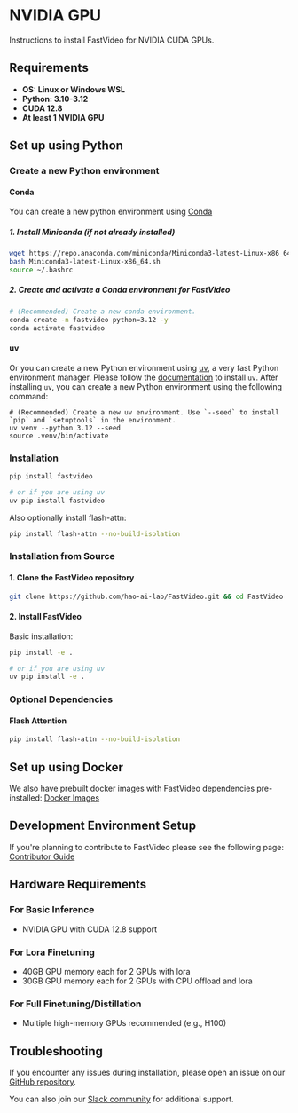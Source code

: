# NVIDIA GPU

Instructions to install FastVideo for NVIDIA CUDA GPUs.

## Requirements

- **OS: Linux or Windows WSL**
- **Python: 3.10-3.12**
- **CUDA 12.8**
- **At least 1 NVIDIA GPU**

## Set up using Python
### Create a new Python environment

#### Conda
You can create a new python environment using [Conda](https://docs.conda.io/projects/conda/en/stable/user-guide/getting-started.html)
##### 1. Install Miniconda (if not already installed)

```bash
wget https://repo.anaconda.com/miniconda/Miniconda3-latest-Linux-x86_64.sh
bash Miniconda3-latest-Linux-x86_64.sh
source ~/.bashrc
```

##### 2. Create and activate a Conda environment for FastVideo

```bash
# (Recommended) Create a new conda environment.
conda create -n fastvideo python=3.12 -y
conda activate fastvideo
```



#### uv



Or you can create a new Python environment using [uv](https://docs.astral.sh/uv/), a very fast Python environment manager. Please follow the [documentation](https://docs.astral.sh/uv/#getting-started) to install `uv`. After installing `uv`, you can create a new Python environment using the following command:

```console
# (Recommended) Create a new uv environment. Use `--seed` to install `pip` and `setuptools` in the environment.
uv venv --python 3.12 --seed
source .venv/bin/activate
```

### Installation

```bash
pip install fastvideo

# or if you are using uv
uv pip install fastvideo
```

Also optionally install flash-attn:

```bash
pip install flash-attn --no-build-isolation
```

### Installation from Source

#### 1. Clone the FastVideo repository

```bash
git clone https://github.com/hao-ai-lab/FastVideo.git && cd FastVideo
```

#### 2. Install FastVideo

Basic installation:

```bash
pip install -e .

# or if you are using uv
uv pip install -e .
```

### Optional Dependencies

#### Flash Attention

```bash
pip install flash-attn --no-build-isolation
```

## Set up using Docker
We also have prebuilt docker images with FastVideo dependencies pre-installed:
[Docker Images](#docker)

## Development Environment Setup

If you're planning to contribute to FastVideo please see the following page:
[Contributor Guide](#developer-overview)

## Hardware Requirements

### For Basic Inference
- NVIDIA GPU with CUDA 12.8 support

### For Lora Finetuning
- 40GB GPU memory each for 2 GPUs with lora
- 30GB GPU memory each for 2 GPUs with CPU offload and lora

### For Full Finetuning/Distillation
- Multiple high-memory GPUs recommended (e.g., H100)

## Troubleshooting

If you encounter any issues during installation, please open an issue on our [GitHub repository](https://github.com/hao-ai-lab/FastVideo).

You can also join our [Slack community](https://join.slack.com/t/fastvideo/shared_invite/zt-38u6p1jqe-yDI1QJOCEnbtkLoaI5bjZQ) for additional support.
